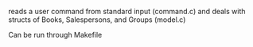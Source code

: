 reads a user command from standard input (command.c) and deals with structs of Books, Salespersons, and Groups (model.c)

Can be run through Makefile
